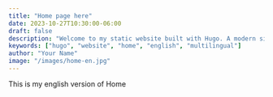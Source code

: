 ```yaml
---
title: "Home page here"
date: 2023-10-27T10:30:00-06:00
draft: false
description: "Welcome to my static website built with Hugo. A modern site with multilingual support and SEO optimization."
keywords: ["hugo", "website", "home", "english", "multilingual"]
author: "Your Name"
image: "/images/home-en.jpg"
---
```


This is my english version of Home
